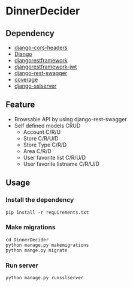 # DinnerDecider

## Dependency

- [django-cors-headers](https://github.com/ottoyiu/django-cors-headers)
- [Django](https://www.djangoproject.com/)
- [djangorestframework](https://github.com/tomchristie/django-rest-framework)
- [djangorestframework-jwt](https://github.com/GetBlimp/django-rest-framework-jwt)
- [django-rest-swagger](https://github.com/marcgibbons/django-rest-swagger)
- [coverage](https://coverage.readthedocs.io/en/coverage-4.3.1/)
- [django-sslserver](https://github.com/teddziuba/django-sslserver)

## Feature

- Browsable API by using django-rest-swagger
- Self defined models CRUD
  - Account C/R/U
  - Store C/R/U/D
  - Store Type C/R/D
  - Area C/R/D
  - User favorite list C/R/U/D
  - User favorite listname C/R/U/D

## Usage

### Install the dependency
```
pip install -r requirements.txt
```

### Make migrations
```
cd DinnerDecider
python manage.py makemigrations
python mange.py migrate
```

### Run server
```
python manage.py runsslserver
```
